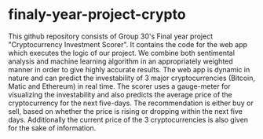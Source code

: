 # finaly-year-project-crypto
This github repository consists of Group 30's Final year project "Cryptocurrency Investment Scorer".
It contains the code for the web app which executes the logic of our project.
We combine both sentimental analysis and machine learning algorithm in an appropriately weighted manner in order to give highly accurate results.
The web app is dynamic in nature and can predict the investability of 3 major cryptocurrencies (Bitcoin, Matic and Ethereum) in real time.
The scorer uses a gauge-meter for visualizing the investability and also predicts the average price of the cryptocurrency for the next five-days.
The recommendation is either buy or sell, based on whether the price is rising or dropping within the next five days.
Additionally the current price of the 3 cryptocurrencies is also given for the sake of information.


